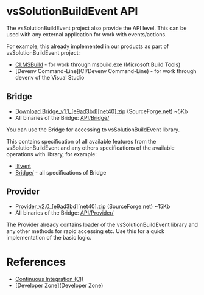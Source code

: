 # vsSolutionBuildEvent API

The vsSolutionBuildEvent project also provide the API level. This can be used with any external application for work with events/actions.

For example, this already implemented in our products as part of vsSolutionBuildEvent project:

* [CI.MSBuild](CI/CI.MSBuild) - for work through msbuild.exe (Microsoft Build Tools)
* [Devenv Command-Line](CI/Devenv Command-Line) - for work through devenv of the Visual Studio

## Bridge

* [Download Bridge_v1.1_[e9ad3bd][net40].zip](http://sourceforge.net/projects/vssbe/files/API/Bridge/Bridge_v1.1_%5Be9ad3bd%5D%5Bnet40%5D.zip/download) (SourceForge.net) ~5Kb
* All binaries of the Bridge: [API/Bridge/](https://sourceforge.net/projects/vssbe/files/API/Bridge/)

You can use the Bridge for accessing to vsSolutionBuildEvent library.

This contains specification of all available features from the vsSolutionBuildEvent and any others specifications of the available operations with library, for example:

* [IEvent](https://bitbucket.org/3F/vssolutionbuildevent/src/master/Bridge/IEvent.cs)
* [Bridge/](https://bitbucket.org/3F/vssolutionbuildevent/src/master/Bridge/) - all specifications of Bridge


## Provider

* [Provider_v2.0_[e9ad3bd][net40].zip](http://sourceforge.net/projects/vssbe/files/API/Provider/Provider_v2.0_%5Be9ad3bd%5D%5Bnet40%5D.zip/download) (SourceForge.net) ~15Kb
* All binaries of the Bridge: [API/Provider/](https://sourceforge.net/projects/vssbe/files/API/Provider/)

The Provider already contains loader of the vsSolutionBuildEvent library and any other methods for rapid accessing etc. Use this for a quick implementation of the basic logic.


# References

* [Continuous Integration (CI)](CI)
* [Developer Zone](Developer Zone)